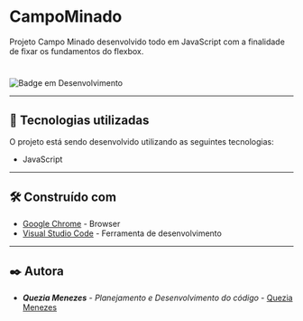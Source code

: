 # CampoMinado

Projeto Campo Minado desenvolvido todo em JavaScript com a finalidade de fixar os fundamentos do flexbox.
#

<div>


</div>


![Badge em Desenvolvimento](https://img.shields.io/static/v1?label=STATUS&message=EM%20DESENVOLVIMENTO&color=GREEN&style=for-the-badge)

--- 

## 🚀 Tecnologias utilizadas

O projeto está sendo desenvolvido utilizando as seguintes tecnologias:

- JavaScript

---  

## 🛠️ Construído com
* [Google Chrome](https://chromeenterprise.google/intl/pt_br/browser/download/) - Browser
* [Visual Studio Code](https://code.visualstudio.com/) - Ferramenta de desenvolvimento

--- 

## ✒️ Autora

* ***Quezia Menezes***  - *Planejamento e Desenvolvimento do código* - [Quezia Menezes](https://github.com/QueziaMenezes)

<div>

</div>
